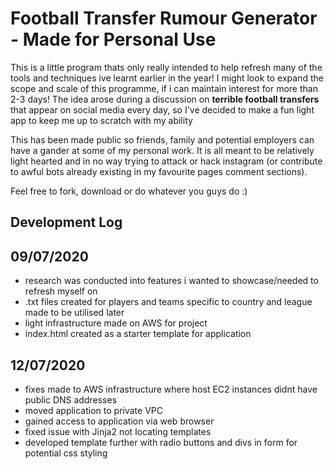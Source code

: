 # Football Transfer Rumour Generator - Made for Personal Use
This is a little program thats only really intended to help refresh many of the tools and techniques ive learnt earlier in the year! I might look to expand the scope and scale of this programme, if i can maintain interest for more than 2-3 days! The idea arose during a discussion on **terrible football transfers** that appear on social media every day, so I've decided to make a fun light app to keep me up to scratch with my ability

This has been made public so friends, family and potential employers can have a gander at some of my personal work. It is all meant to be relatively light hearted and in no way trying to attack or hack instagram (or contribute to awful bots already existing in my favourite pages comment sections).

Feel free to fork, download or do whatever you guys do :)

## Development Log
## 09/07/2020
- research was conducted into features i wanted to showcase/needed to refresh myself on
- .txt files created for players and teams specific to country and league made to be utilised later
- light infrastructure made on AWS for project
- index.html created as a starter template for application

## 12/07/2020
- fixes made to AWS infrastructure where host EC2 instances didnt have public DNS addresses
- moved application to private VPC
- gained access to application via web browser
- fixed issue with Jinja2 not locating templates
- developed template further with radio buttons and divs in form for potential css styling
